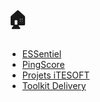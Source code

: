 # 🏠

- [ESSentiel](./essentiel)
- [PingScore](./pingscore)
- [Projets iTESOFT](./projets-itesoft)
- [Toolkit Delivery](./toolkit-delivery)
